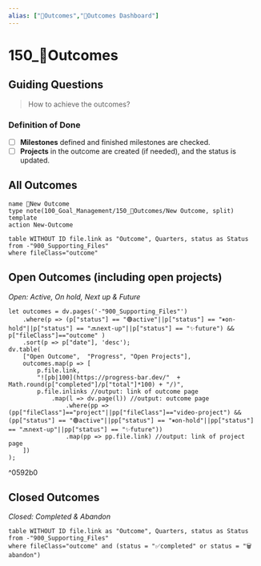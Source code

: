 ```yaml
---
alias: ["🎯Outcomes","🎯Outcomes Dashboard"]
---
```


# 150_🎯Outcomes

## Guiding Questions  
> How to achieve the outcomes?

### Definition of Done
- [ ] **Milestones** defined and finished milestones are checked.
- [ ] **Projects** in the outcome are created (if needed), and the status is updated.

## All Outcomes
```button
name 🎯New Outcome
type note(100_Goal_Management/150_🎯Outcomes/New Outcome, split) template
action New-Outcome
```
~~~dataview
table WITHOUT ID file.link as "Outcome", Quarters, status as Status
from -"900_Supporting_Files"
where fileClass="outcome"
~~~
## Open Outcomes (including open projects) 
*Open: Active, On hold, Next up & Future*
```dataviewjs
let outcomes = dv.pages('-"900_Supporting_Files"')
    .where(p => (p["status"] == "🟢active"||p["status"] == "⏸on-hold"||p["status"] == "🔜next-up"||p["status"] == "✨future") && p["fileClass"]=="outcome" )
    .sort(p => p["date"], 'desc');
dv.table(
    ["Open Outcome",  "Progress", "Open Projects"],
    outcomes.map(p => [
        p.file.link,
        "![pb|100](https://progress-bar.dev/"  + Math.round(p["completed"]/p["total"]*100) + "/)",
        p.file.inlinks //output: link of outcome page
	        .map(l => dv.page(l)) //output: outcome page
		        .where(pp => (pp["fileClass"]=="project"||pp["fileClass"]=="video-project") && (pp["status"] == "🟢active"||pp["status"] == "⏸on-hold"||pp["status"] == "🔜next-up"||pp["status"] == "✨future"))
		        .map(pp => pp.file.link) //output: link of project page
    ])
);
```

^0592b0

## Closed Outcomes
*Closed: Completed & Abandon*
~~~dataview
table WITHOUT ID file.link as "Outcome", Quarters, status as Status
from -"900_Supporting_Files"
where fileClass="outcome" and (status = "✅completed" or status = "🗑️abandon")
~~~

